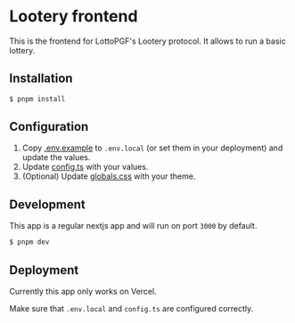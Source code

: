 # Lootery frontend

This is the frontend for LottoPGF's Lootery protocol. It allows to run a basic lottery.

## Installation

```bash
$ pnpm install
```

## Configuration

1. Copy [.env.example](./.env.example) to `.env.local` (or set them in your deployment) and update the values.
2. Update [config.ts](./src/config.ts) with your values.
3. (Optional) Update [globals.css](./src/globals.css) with your theme.

## Development

This app is a regular nextjs app and will run on port `3000` by default.

```bash
$ pnpm dev
```

## Deployment

Currently this app only works on Vercel.

Make sure that `.env.local` and `config.ts` are configured correctly.
